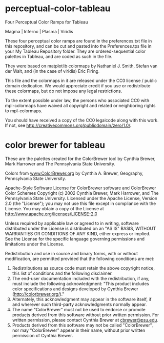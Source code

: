 # perceptual-color-tableau
Four Perceptual Color Ramps for Tableau

Magma | Inferno | Plasma | Viridis

These four perceptual color ramps are found in the preferences.txt
file in this repository, and can be cut and pasted into
the Preferences.tps file in your My Tableau Repository folder.
They are ordered-sequential color palettes in Tableau, and
are coded as such in the file.

They were based on matplotlib colormaps by Nathaniel J. Smith, Stefan van der Walt,
and (in the case of viridis) Eric Firing.

This file and the colormaps in it are released under the CC0 license /
public domain dedication. We would appreciate credit if you use or
redistribute these colormaps, but do not impose any legal restrictions.

To the extent possible under law, the persons who associated CC0 with
mpl-colormaps have waived all copyright and related or neighboring rights
to mpl-colormaps.

You should have received a copy of the CC0 legalcode along with this
work.  If not, see <http://creativecommons.org/publicdomain/zero/1.0/>.


# color brewer for tableau
These are the palettes created for the ColorBrewer tool by Cynthia Brewer, Mark Harrower and The Pennsylvania State University.

Colors from www.ColorBrewer.org by Cynthia A. Brewer, Geography, Pennsylvania State University.

Apache-Style Software License for ColorBrewer software and ColorBrewer Color Schemes
  Copyright (c) 2002 Cynthia Brewer, Mark Harrower, and The Pennsylvania State University.
  Licensed under the Apache License, Version 2.0 (the "License"); you may not use this file except in compliance with the License. 
  You may obtain a copy of the License at 
    http://www.apache.org/licenses/LICENSE-2.0 

Unless required by applicable law or agreed to in writing, software distributed under the License is distributed on an "AS IS" BASIS, WITHOUT WARRANTIES OR CONDITIONS OF ANY KIND, either express or implied. See the License for the specific language governing permissions and limitations under the License. 

Redistribution and use in source and binary forms, with or without modification, are permitted provided that the following conditions are met: 

  1. Redistributions as source code must retain the above copyright notice, this list of conditions and the following disclaimer. 
  2. The end-user documentation included with the redistribution, if any, must include the following acknowledgment: "This product includes color specifications and designs developed by Cynthia Brewer (http://colorbrewer.org/)." 
  3. Alternately, this acknowledgment may appear in the software itself, if and wherever such third-party acknowledgments normally appear. 
  4. The name "ColorBrewer" must not be used to endorse or promote products derived from this software without prior written permission. For written permission, please contact Cynthia Brewer at cbrewer@psu.edu. 
  5. Products derived from this software may not be called "ColorBrewer", nor may "ColorBrewer" appear in their name, without prior written permission of Cynthia Brewer.
  
  

